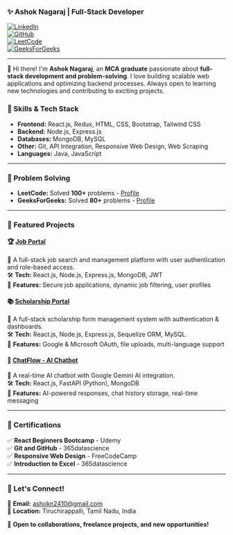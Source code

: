 ### ✨ Ashok Nagaraj | Full-Stack Developer 

[![LinkedIn](https://img.shields.io/badge/LinkedIn-ashokn24-blue?style=flat&logo=linkedin)](https://www.linkedin.com/in/ashokn24)  
[![GitHub](https://img.shields.io/badge/GitHub-ashokn--24-black?style=flat&logo=github)](https://github.com/ashokn-24)  
[![LeetCode](https://img.shields.io/badge/LeetCode-ashokn--24-orange?style=flat&logo=leetcode)](https://leetcode.com/u/ashokn-24/)  
[![GeeksForGeeks](https://img.shields.io/badge/GeeksForGeeks-ashokn8lnx-green?style=flat&logo=geeksforgeeks)](https://www.geeksforgeeks.org/user/ashokn8lnx/)  

---

👋 Hi there! I'm **Ashok Nagaraj**, an **MCA graduate** passionate about **full-stack development and problem-solving**. I love building scalable web applications and optimizing backend processes. Always open to learning new technologies and contributing to exciting projects.

### 🚀 Skills & Tech Stack
- **Frontend:** React.js, Redux, HTML, CSS, Bootstrap, Tailwind CSS  
- **Backend:** Node.js, Express.js  
- **Databases:** MongoDB, MySQL  
- **Other:** Git, API Integration, Responsive Web Design, Web Scraping  
- **Languages:** Java, JavaScript  

---

### 🌟 Problem Solving
- **LeetCode:** Solved **100+** problems - [Profile](https://leetcode.com/u/ashokn-24/)  
- **GeeksForGeeks:** Solved **80+** problems - [Profile](https://www.geeksforgeeks.org/user/ashokn8lnx/)  

---

### 📌 Featured Projects  

#### 🏆 [Job Portal](https://github.com/ashokn-24/job-portal)  
🔹 A full-stack job search and management platform with user authentication and role-based access.  
🛠️ **Tech:** React.js, Node.js, Express.js, MongoDB, JWT  
🎯 **Features:** Secure job applications, dynamic job filtering, user profiles  

#### 📚 [Scholarship Portal](https://github.com/ashokn-24/scholarship-portal)  
🔹 A full-stack scholarship form management system with authentication & dashboards.  
🛠️ **Tech:** React.js, Node.js, Express.js, Sequelize ORM, MySQL  
🎯 **Features:** Google & Microsoft OAuth, file uploads, multi-language support  

#### 🤖 [ChatFlow - AI Chatbot](https://github.com/ashokn-24/ai-chat_bot)  
🔹 A real-time AI chatbot with Google Gemini AI integration.  
🛠️ **Tech:** React.js, FastAPI (Python), MongoDB  
🎯 **Features:** AI-powered responses, chat history storage, real-time messaging  

---

### 📝 Certifications  
✅ **React Beginners Bootcamp** - Udemy  
✅ **Git and GitHub** - 365datascience  
✅ **Responsive Web Design** - FreeCodeCamp  
✅ **Introduction to Excel** - 365datascience  

---

### 📩 Let's Connect!  
📧 **Email:** ashokn2410@gmail.com  
📍 **Location:** Tiruchirappalli, Tamil Nadu, India  

🔹 **Open to collaborations, freelance projects, and new opportunities!**  
